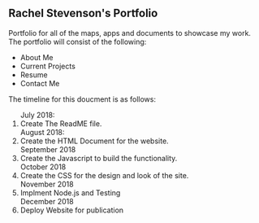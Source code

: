 ## Rachel Stevenson's Portfolio 
Portfolio for all of the maps, apps and documents to showcase my work. 
The portfolio will consist of the following: 
<div class = "title"> 
<ul>
  <li>About Me</li> 
  <li>Current Projects</li> 
  <li>Resume</li>  <li>Contact Me</li>
  </div> </ul>
  <div class= "timeline">
  <p>The timeline for this doucment is as follows: </p>
  <ol>
 July 2018: 
 <li> Create The ReadME file.</li>
 August 2018:
 <li> Create the HTML Document for the website.</li> 
 September 2018
 <li> Create the Javascript to build the functionality. </li>
 October 2018
 <li> Create the CSS for the design and look of the site.</li> 
 November 2018 
 <li> Implment Node.js and Testing </li> 
 December 2018
 <li> Deploy Website for publication</li> 
 

